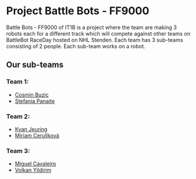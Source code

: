 # Project Battle Bots - FF9000

Battle Bots - FF9000 of IT1B is a project where the team are making 3 robots each for a different track which will compete against other teams on BattleBot RaceDay hosted on NHL Stenden.
Each team has 3 sub-teams consisting of 2 people. Each sub-team works on a robot.

## Our sub-teams
### Team 1:

- [Cosmin Buzic](https://github.com/CosminBuzicUni)
- [Stefania Panaite](https://github.com/Stefania-SP)

### Team 2:

- [Kyan Jeuring](https://github.com/kyanjeuring)
- [Miriam Cerulíková](https://github.com/MiriamCerulikova)

### Team 3:

- [Miguel Cavaleiro](https://github.com/Miguel-Cavaleiro-IT)
- [Volkan Yildirim](https://github.com/volkanyildirim33)
